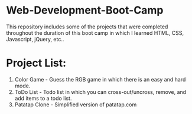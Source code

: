 # Web-Development-Boot-Camp

This repository includes some of the projects that were completed throughout the duration of this boot camp in which I learned HTML, CSS, Javascript, jQuery, etc.. 


# Project List:
1. Color Game - Guess the RGB game in which there is an easy and hard mode. 
2. ToDo List - Todo list in which you can cross-out/uncross, remove, and add items to a todo list.  
3. Patatap Clone - Simplified version of patatap.com
